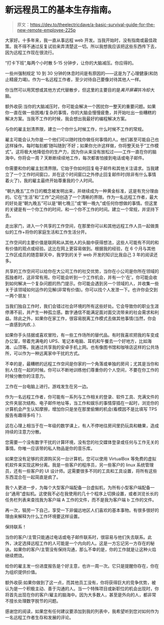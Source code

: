 # 新远程员工的基本生存指南。

> 原文：<https://dev.to/theelectricdave/a-basic-survival-guide-for-the-new-remote-employee-225p>

大家好。十多年来，我一直从事远程 web 开发。当我开始时，没有指南或最佳政策。我不得不通过反复试验来弄清楚这一切。所以我想我应该把这些东西传下去，因为远程工作现在很流行。

“打卡下班”,每两个小时散 5-15 分钟步，让你的大脑减压。你应得的。

一些州强制规定 10 到 30 分钟的休息时间是有原因的——这是为了心理健康(和防止精疲力竭)。作为一名远程工作者，至少对待自己要像对待其他人一样。

你当然可以用冥想或其他方式代替散步，但这里的主要目的是*离开屏幕*并冷却大脑。

额外收获:当你的大脑减压时，你可能会解决一个困扰你一整天的重要问题。如果你一直在做一些困难/复杂的事情，你的大脑会慢慢疲惫，并开始吐出一些糟糕的解决方案。当我不工作的时候，我会想出我最好的编程解决方案。

与你的雇主划清界限，建立一个你什么时候工作，什么时候不工作的常规。

雇主可能会认为你是一个他们可以随时找你做任何事情的人。他们甚至可能自己也这样操作。每时每刻都‘随叫随到’不好；如果你允许这样做，你将整天处于“工作模式”。这将极大地降低你的生产力，因为你从来没有放松过——工作一直在你的脑海中。你将会一周 7 天断断续续地工作，每次都害怕接到电话或电子邮件。

你需要和你的雇主划清界限。它始于你如何回复电子邮件和其他关注请求。当我建立了一个工作时间窗口，并在这个时间窗口之外停止回复邮件时(除非有什么事情着火了)，我的雇主最终开始尊重我的个人时间。

“朝九晚五”工作日的概念被发明出来，并继续成为一种黄金标准，这是有充分理由的。它在“生活”和“工作”之间创造了一个清晰的界限。作为一名远程工作者，最大的好处是“朝九晚五”可以是“朝七晚三”或“朝一晚九”或任何你想做的事情。但这里的关键是有一个你工作的时间，和一个你不工作的时间。建立一个常规，并坚持下去。

走出家门，进入一个共享的工作空间，在那里你可以和其他远程工作人员一起做类似的工作+将你的家庭生活和工作生活分开。

工作空间的主要价值是联网和从其他人的头脑中获得想法，这些人可能有不同的和有价值的观点或经验。这比在网上更容易做到。根据我的经验，在 6 个月与其他工作区成员的随意聊天中，我学到的关于 web 开发的知识比我自己 3 年的阅读还多。

共享的工作空间可以给你在大公司工作的社交优势，当你在小公司是你所在领域的孤独者时，这非常有用。你可能会听到一个工作机会，并有一个'在'。你可能会收到如何解决一个复杂问题的热门提示。你可能会遇到另一个领域的人，并收集一些关于该领域如何运作的见解(非常有价值)。你可以找个人发泄一下。也许你会交到一两个朋友！

当我们独自工作时，我们会错过社会环境的所有这些好处。它会导致你的职业生涯停滞不前，并产生一种孤立感。数字通信不能满足面对面交流带来的社会需求和利益。除此之外，如果你在家工作，很容易脱离工作模式去做其他事情(当然，你会一直感到内疚..).

如果你手头拮据或喜欢冒险，有一些工作场所的替代品。有时我喜欢把我的车变成办公室，带着充满电的 UPS、笔记本电脑、耳机和午餐去一个好地方，比如海滩、山顶等。我通过共享我的安卓手机上网。也有像图书馆和咖啡店这样的公共场所，可以作为一种远离家中干扰的方式。

不幸的是，最糟糕的远程工作空间是你家的一个角落或单独的房间；尤其是当你和别人住在一起的时候。你可以不断地训练他们尊重你的个人空间，不要在你工作的时候分散你的注意力。

工作在一台电脑上进行。游戏发生在另一边。

作为一名远程工作者，你可能有一系列与工作相关的登录、软件工具、充满文件的文件夹层次结构、电子邮件地址等，当工作和娱乐的事情穿插在一起时，浏览你的计算机会产生认知摩擦，增加你只是坐在那里偷懒的机会(看模因不是比填写 TPS 报告有趣得多吗？).

这在心理上相当于在一年级的数学课上，有人不停地往房间里扔玩具和糖果，造成持续的注意力分散。

您需要一个没有数字干扰的计算环境，没有您的社交媒体登录或任何与工作无关的事情。你唯一应该带的私人物品是你的音乐库。

如果您没有足够的资源购买另一台计算机，您可以使用 VirtualBox 等免费的虚拟机软件来实现这种分离。我是一些客户的程序员，另一些客户的 linux 系统管理员，还有一些客户的 UI 设计师。这需要很多不同的工具和工具设置，将所有这些东西混合在一起简直是疯了。

我个人更进一步，为每个大型客户端配备一台虚拟机，为所有小型客户端配备一台“通用”虚拟机。这使我不必在我使用的几十个程序上切换设置，或者浏览长长的任务栏列表来查找我为客户端 A 工作的文件，而不是我为客户端 b 工作的文件。

再一次，犒劳一下自己，享受一下非偏远地区人们喜欢的基本事物。有很多很好的理由来解释为什么工作环境要这样设置。

保持联系！

当你的客户/主管只能通过电话或电子邮件联系时，很容易与他们失去联系。此外，决定选择远程工作的人可能是一个内向的人。这是一方忘记另一方存在的秘诀。如果你的客户/主管没有保持沟通，那么不幸的是，你的工作就是让这种火焰继续燃烧。

给你的雇主发一份进度报告是个好主意，也许一周一次。它只是提醒你存在，你在为组织提供价值。

额外收获:如果你做到了这一点，而其他员工没有，你将获得巨大的竞争优势，被认为是一个积极主动、善于沟通的人。当一个特殊项目或新职位的机会出现时，你将首先出现在你的客户/雇主的脑海中。因为大多数人，甚至是外向的人，都非常不擅长处理数字脱节的问题。

感谢您的阅读，如果您有任何建议要添加到我的列表中，我希望听到您对如何作为一名远程工作者生存和发展的评论。